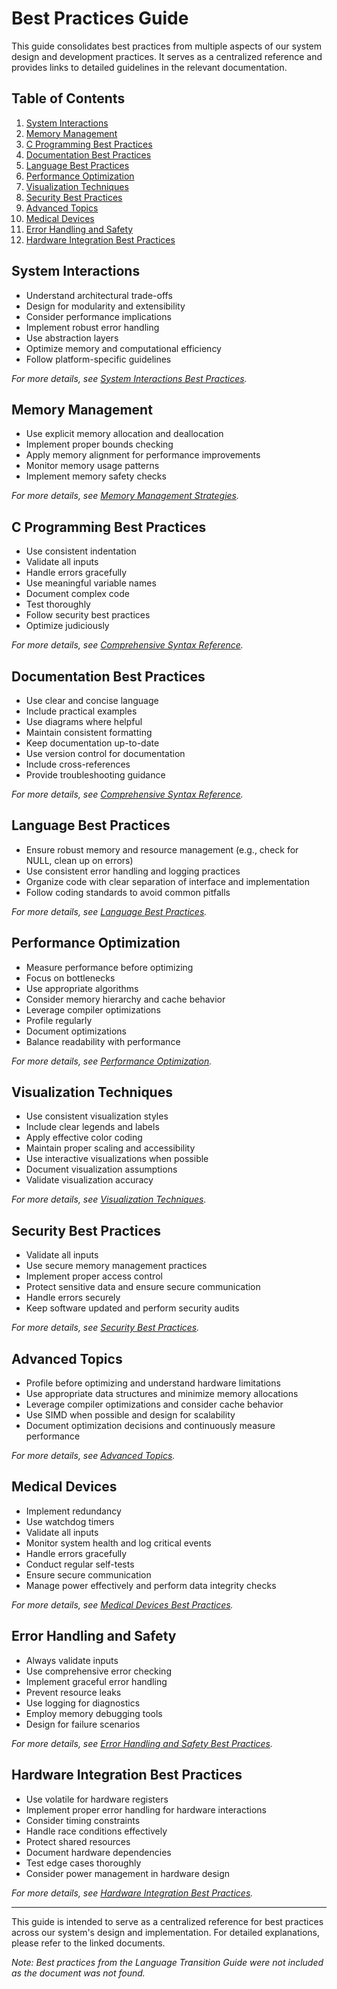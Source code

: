 # Best Practices Guide

This guide consolidates best practices from multiple aspects of our system design and development practices. It serves as a centralized reference and provides links to detailed guidelines in the relevant documentation.

## Table of Contents
1. [System Interactions](#system-interactions)
2. [Memory Management](#memory-management)
3. [C Programming Best Practices](#c-programming-best-practices)
4. [Documentation Best Practices](#documentation-best-practices)
5. [Language Best Practices](#language-best-practices)
6. [Performance Optimization](#performance-optimization)
7. [Visualization Techniques](#visualization-techniques)
8. [Security Best Practices](#security-best-practices)
9. [Advanced Topics](#advanced-topics)
10. [Medical Devices](#medical-devices)
11. [Error Handling and Safety](#error-handling-and-safety)
12. [Hardware Integration Best Practices](#hardware-integration-best-practices)

## System Interactions
- Understand architectural trade-offs
- Design for modularity and extensibility
- Consider performance implications
- Implement robust error handling
- Use abstraction layers
- Optimize memory and computational efficiency
- Follow platform-specific guidelines

_For more details, see [System Interactions Best Practices](../optimization_techniques/system-interactions.md)._

## Memory Management
- Use explicit memory allocation and deallocation
- Implement proper bounds checking
- Apply memory alignment for performance improvements
- Monitor memory usage patterns
- Implement memory safety checks

_For more details, see [Memory Management Strategies](../optimization_techniques/memory-management-strategies.md)._

## C Programming Best Practices
- Use consistent indentation
- Validate all inputs
- Handle errors gracefully
- Use meaningful variable names
- Document complex code
- Test thoroughly
- Follow security best practices
- Optimize judiciously

_For more details, see [Comprehensive Syntax Reference](../language_guides/comprehensive-syntax-reference.md)._

## Documentation Best Practices
- Use clear and concise language
- Include practical examples
- Use diagrams where helpful
- Maintain consistent formatting
- Keep documentation up-to-date
- Use version control for documentation
- Include cross-references
- Provide troubleshooting guidance

_For more details, see [Comprehensive Syntax Reference](../language_guides/comprehensive-syntax-reference.md)._

## Language Best Practices
- Ensure robust memory and resource management (e.g., check for NULL, clean up on errors)
- Use consistent error handling and logging practices
- Organize code with clear separation of interface and implementation
- Follow coding standards to avoid common pitfalls

_For more details, see [Language Best Practices](../language_guides/language-best-practices.md)._

## Performance Optimization
- Measure performance before optimizing
- Focus on bottlenecks
- Use appropriate algorithms
- Consider memory hierarchy and cache behavior
- Leverage compiler optimizations
- Profile regularly
- Document optimizations
- Balance readability with performance

_For more details, see [Performance Optimization](../optimization_techniques/performance-optimization.md)._

## Visualization Techniques
- Use consistent visualization styles
- Include clear legends and labels
- Apply effective color coding
- Maintain proper scaling and accessibility
- Use interactive visualizations when possible
- Document visualization assumptions
- Validate visualization accuracy

_For more details, see [Visualization Techniques](../optimization_techniques/visualization-techniques.md)._

## Security Best Practices
- Validate all inputs
- Use secure memory management practices
- Implement proper access control
- Protect sensitive data and ensure secure communication
- Handle errors securely
- Keep software updated and perform security audits

_For more details, see [Security Best Practices](../language_guides/security-best-practices.md)._

## Advanced Topics
- Profile before optimizing and understand hardware limitations
- Use appropriate data structures and minimize memory allocations
- Leverage compiler optimizations and consider cache behavior
- Use SIMD when possible and design for scalability
- Document optimization decisions and continuously measure performance

_For more details, see [Advanced Topics](../language_guides/advanced-topics.md)._

## Medical Devices
- Implement redundancy
- Use watchdog timers
- Validate all inputs
- Monitor system health and log critical events
- Handle errors gracefully
- Conduct regular self-tests
- Ensure secure communication
- Manage power effectively and perform data integrity checks

_For more details, see [Medical Devices Best Practices](../overview/medical-devices.md)._

## Error Handling and Safety
- Always validate inputs
- Use comprehensive error checking
- Implement graceful error handling
- Prevent resource leaks
- Use logging for diagnostics
- Employ memory debugging tools
- Design for failure scenarios

_For more details, see [Error Handling and Safety Best Practices](../language_guides/error-handling-and-safety.md)._

## Hardware Integration Best Practices
- Use volatile for hardware registers
- Implement proper error handling for hardware interactions
- Consider timing constraints
- Handle race conditions effectively
- Protect shared resources
- Document hardware dependencies
- Test edge cases thoroughly
- Consider power management in hardware design

_For more details, see [Hardware Integration Best Practices](../optimization_techniques/hardware-integration.md)._

---

This guide is intended to serve as a centralized reference for best practices across our system's design and implementation. For detailed explanations, please refer to the linked documents.

_Note: Best practices from the Language Transition Guide were not included as the document was not found._